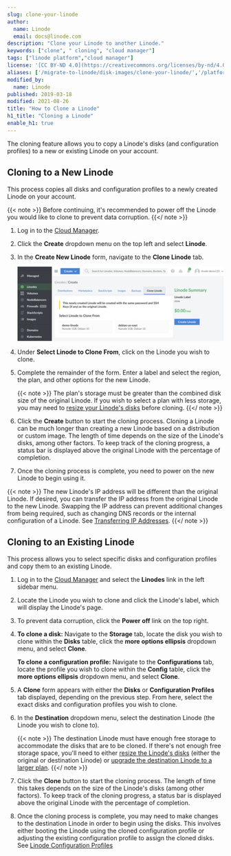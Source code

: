 ```yaml
---
slug: clone-your-linode
author:
  name: Linode
  email: docs@linode.com
description: "Clone your Linode to another Linode."
keywords: ["clone", " cloning", "cloud manager"]
tags: ["linode platform","cloud manager"]
license: '[CC BY-ND 4.0](https://creativecommons.org/licenses/by-nd/4.0)'
aliases: ['/migrate-to-linode/disk-images/clone-your-linode/','/platform/disk-images/clone-your-linode/','/platform/disk-images/clone-your-linode-classic-manager/']
modified_by:
  name: Linode
published: 2019-03-18
modified: 2021-08-26
title: "How to Clone a Linode"
h1_title: "Cloning a Linode"
enable_h1: true
---
```


The cloning feature allows you to copy a Linode's disks (and configuration profiles) to a new or existing Linode on your account.

## Cloning to a New Linode

This process copies all disks and configuration profiles to a newly created Linode on your account.

{{< note >}}
Before continuing, it's recommended to power off the Linode you would like to clone to prevent data corruption.
{{</ note >}}

1. Log in to the [Cloud Manager](https://cloud.linode.com).

1. Click the **Create** dropdown menu on the top left and select **Linode**.

1. In the **Create New Linode** form, navigate to the **Clone Linode** tab.

    ![Select the 'Clone Linode' tab to clone an existing Linode.](clone-linode-menu.png)

1. Under **Select Linode to Clone From**, click on the Linode you wish to clone.

1. Complete the remainder of the form. Enter a label and select the region, the plan, and other options for the new Linode.

   {{< note >}}
The plan's storage must be greater than the combined disk size of the original Linode. If you wish to select a plan with less storage, you may need to [resize your Linode's disks](/docs/guides/resize-a-linode-disk/) before cloning.
{{</ note >}}

1. Click the **Create** button to start the cloning process. Cloning a Linode can be much longer than creating a new Linode based on a distribution or custom image. The length of time depends on the size of the Linode's disks, among other factors. To keep track of the cloning progress, a status bar is displayed above the original Linode with the percentage of completion.

1. Once the cloning process is complete, you need to power on the new Linode to begin using it.

  {{< note >}}
The new Linode's IP address will be different than the original Linode. If desired, you can transfer the IP address from the original Linode to the new Linode. Swapping the IP address can prevent additional changes from being required, such as changing DNS records or the internal configuration of a Linode. See [Transferring IP Addresses](/docs/guides/remote-access/#transferring-ip-addresses).
{{</ note >}}

## Cloning to an Existing Linode

This process allows you to select specific disks and configuration profiles and copy them to an existing Linode.

1. Log in to the [Cloud Manager](https://cloud.linode.com) and select the **Linodes** link in the left sidebar menu.

1. Locate the Linode you wish to clone and click the Linode's label, which will display the Linode's page.

1. To prevent data corruption, click the **Power off** link on the top right.

1. **To clone a disk:** Navigate to the **Storage** tab, locate the disk you wish to clone within the **Disks** table, click the **more options ellipsis** dropdown menu, and select **Clone**.

    **To clone a configuration profile:** Navigate to the **Configurations** tab, locate the profile you wish to clone within the **Config** table, click the **more options ellipsis** dropdown menu, and select **Clone**.

1. A **Clone** form appears with either the **Disks** or **Configuration Profiles** tab displayed, depending on the previous step. From here, select the exact disks and configuration profiles you wish to clone.

1. In the **Destination** dropdown menu, select the destination Linode (the Linode you wish to clone to).

    {{< note >}}
The destination Linode must have enough free storage to accommodate the disks that are to be cloned. If there's not enough free storage space, you'll need to either [resize the Linode's disks](/docs/guides/resize-a-linode-disk/) (either the original or destination Linode) or [upgrade the destination Linode to a larger plan](/docs/guides/resizing-a-linode/).
{{</ note >}}

1. Click the **Clone** button to start the cloning process. The length of time this takes depends on the size of the Linode's disks (among other factors). To keep track of the cloning progress, a status bar is displayed above the original Linode with the percentage of completion.

1. Once the cloning process is complete, you may need to make changes to the destination Linode in order to begin using the disks. This involves either booting the Linode using the cloned configuration profile or adjusting the existing configuration profile to assign the cloned disks. See [Linode Configuration Profiles](/docs/guides/linode-configuration-profiles/)